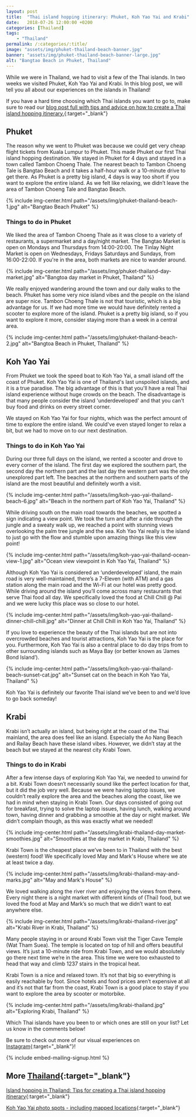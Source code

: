 ```yaml
---
layout: post
title:  "Thai island hopping itinerary: Phuket, Koh Yao Yai and Krabi"
date:   2018-07-26 12:00:00 +0200
categories: [Thailand]
tags:
    - "Thailand"
permalink: /:categories/:title/
image: "assets/img/phuket-thailand-beach-banner.jpg"
banner: "assets/img/phuket-thailand-beach-banner-large.jpg"
alt: "Bangtao Beach in Phuket, Thailand"
---
```


While we were in Thailand, we had to visit a few of the Thai islands. In two weeks we visited Phuket, Koh Yao Yai and Krabi. In this blog post, we will tell you all about our experiences on the islands in Thailand!

If you have a hard time choosing which Thai islands you want to go to, make sure to read our [blog post full with tips and advice on how to create a Thai island hopping itinerary.][island hopping tips]{:target="_blank"}

## Phuket

The reason why we went to Phuket was because we could get very cheap flight tickets from Kuala Lumpur to Phuket. This made Phuket our first Thai island hopping destination. We stayed in Phuket for 4 days and stayed in a town called Tambon Choeng Thale. The nearest beach to Tambon Choeng Tale is Bangtao Beach and it takes a half-hour walk or a 10-minute drive to get there. As Phuket is a pretty big island, 4 days is way too short if you want to explore the entire island. As we felt like relaxing, we didn’t leave the area of Tambon Choeng Tale and Bangtao Beach. 

{% include img-center.html path="/assets/img/phuket-thailand-beach-1.jpg" alt="Bangtao Beach Phuket" %}

### Things to do in Phuket 

We liked the area of Tambon Choeng Thale as it was close to a variety of restaurants, a supermarket and a day/night market. The Bangtao Market is open on Mondays and Thursdays from 14:00-20:00. The Tinlay Night Market is open on Wednesdays, Fridays Saturdays and Sundays, from 16:00-22:00. If you're in the area, both markets are nice to wander around. 

{% include img-center.html path="/assets/img/phuket-thailand-day-market.jpg" alt="Bangtoa day market in Phuket, Thailand" %}

We really enjoyed wandering around the town and our daily walks to the beach. Phuket has some very nice island vibes and the people on the island are super nice. Tambon Choeng Thale is not that touristic, which is a big advantage for us. If we had more time we would have definitely rented a scooter to explore more of the island. Phuket is a pretty big island, so if you want to explore it more, consider staying more than a week in a central area.

{% include img-center.html path="/assets/img/phuket-thailand-beach-2.jpg" alt="Bangtoa Beach in Phuket, Thailand" %}

## Koh Yao Yai

From Phuket we took the speed boat to Koh Yao Yai, a small island off the coast of Phuket. Koh Yao Yai is one of Thailand's last unspoiled islands, and it is a true paradise. The big advantage of this is that you'll have a real Thai island experience without huge crowds on the beach. The disadvantage is that many people consider the island 'underdeveloped' and that you can't buy food and drinks on every street corner.

We stayed on Koh Yao Yai for four nights, which was the perfect amount of time to explore the entire island. We could've even stayed longer to relax a bit, but we had to move on to our next destination.

### Things to do in Koh Yao Yai

During our three full days on the island, we rented a scooter and drove to every corner of the island. The first day we explored the southern part, the second day the northern part and the last day the western part was the only unexplored part left. The beaches at the northern and southern parts of the island are the most beautiful and definitely worth a visit. 

{% include img-center.html path="/assets/img/koh-yao-yai-thailand-beach-6.jpg" alt="Beach in the northern part of Koh Yao Yai, Thailand" %}

While driving south on the main road towards the beaches, we spotted a sign indicating a view point. We took the turn and after a ride through the jungle and a sweaty walk up, we reached a point with stunning views overlooking the palm tree jungle and the sea. Koh Yao Yai really is the island to just go with the flow and stumble upon amazing things like this view point!

{% include img-center.html path="/assets/img/koh-yao-yai-thailand-ocean-view-1.jpg" alt="Ocean view viewpoint in Koh Yao Yai, Thailand" %}

Although Koh Yao Yai is considered an ‘underdeveloped’ island, the main road is very well-maintained, there’s a 7-Eleven (with ATM) and a gas station along the main road and the Wi-Fi at our hotel was pretty good. While driving around the island you’ll come across many restaurants that serve Thai food all day. We specifically loved the food at Chill Chill @ Pai and we were lucky this place was so close to our hotel. 

{% include img-center.html path="/assets/img/koh-yao-yai-thailand-dinner-chill-chill.jpg" alt="Dinner at Chill Chill in Koh Yao Yai, Thailand" %}

If you love to experience the beauty of the Thai islands but are not into overcrowded beaches and tourist attractions, Koh Yao Yai is the place for you. Furthermore, Koh Yao Yai is also a central place to do day trips from to other surrounding islands such as Maya Bay (or better known as ‘James Bond Island’). 

{% include img-center.html path="/assets/img/koh-yao-yai-thailand-beach-sunset-cat.jpg" alt="Sunset cat on the beach in Koh Yao Yai, Thailand" %}

Koh Yao Yai is definitely our favorite Thai island we’ve been to and we’d love to go back someday! 

## Krabi

Krabi isn’t actually an island, but being right at the coast of the Thai mainland, the area does feel like an island. Especially the Ao Nang Beach and Railay Beach have these island vibes. However, we didn’t stay at the beach but we stayed at the nearest city Krabi Town. 

### Things to do in Krabi

After a few intense days of exploring Koh Yao Yai, we needed to unwind for a bit. Krabi Town doesn’t necessarily sound like the perfect location for that, but it did the job very well. Because we were having laptop issues, we couldn’t really explore the area and the beaches along the coast, like we had in mind when staying in Krabi Town. Our days consisted of going out for breakfast, trying to solve the laptop issues, having lunch, walking around town, having dinner and grabbing a smoothie at the day or night market. We didn’t complain though, as this was exactly what we needed!

{% include img-center.html path="/assets/img/krabi-thailand-day-market-smoothies.jpg" alt="Smoothies at the day market in Krabi, Thailand" %}

Krabi Town is the cheapest place we’ve been to in Thailand with the best (western) food! We specifically loved May and Mark's House where we ate at least twice a day. 

{% include img-center.html path="/assets/img/krabi-thailand-may-and-marks.jpg" alt="May and Mark's House" %}

We loved walking along the river river and enjoying the views from there. Every night there is a night market with different kinds of (Thai) food, but we loved the food at May and Mark’s so much that we didn’t want to eat anywhere else. 

{% include img-center.html path="/assets/img/krabi-thailand-river.jpg" alt="Krabi River in Krabi, Thailand" %}

Many people staying in or around Krabi Town visit the Tiger Cave Temple (Wat Tham Suea). The temple is located on top of hill and offers beautiful views. It’s just a 10-minute ride from Krabi Town, and we would absolutely go there next time we’re in the area. This time we were too exhausted to head that way and climb 1237 stairs in the tropical heat. 

Krabi Town is a nice and relaxed town. It’s not that big so everything is easily reachable by foot. Since hotels and food prices aren’t expensive at all and it’s not that far from the coast, Krabi Town is a good place to stay if you want to explore the area by scooter or motorbike. 

{% include img-center.html path="/assets/img/krabi-thailand.jpg" alt="Exploring Krabi, Thailand" %}

Which Thai islands have you been to or which ones are still on your list? Let us know in the comments below!

Be sure to check out more of our visual experiences on [Instagram][instagram]{:target="_blank"}!

{% include embed-mailing-signup.html %}

## More [Thailand][thailand]{:target="_blank"}

[Island hopping in Thailand: Tips for creating a Thai island hopping itinerary][island hopping tips]{:target="_blank"}

[Koh Yao Yai photo spots - including mapped locations][koh yao yai photo spots]{:target="_blank"}

[thailand]: https://kipamojo.world/tags.html#thailand

[island hopping tips]: https://kipamojo.world/thailand/Island-hopping-in-Thailand-Tips-for-creating-a-Thai-island-hopping-itinerary/
[koh yao yai photo spots]: https://kipamojo.world/thailand/Koh-Yoa-Yai-photo-spots/

[instagram]: https://instagram.com/kipamojo

